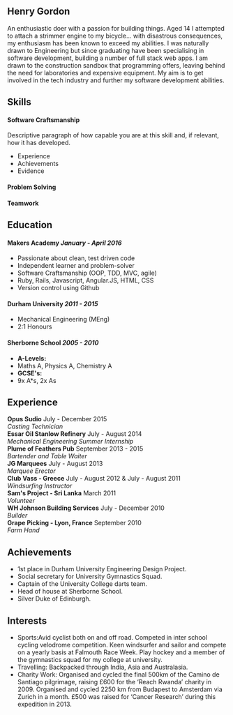 ## Henry Gordon

An enthusiastic doer with a passion for building things. Aged 14 I attempted to attach a strimmer engine to my bicycle... with disastrous consequences, my enthusiasm has been known to exceed my abilities. I was naturally drawn to Engineering but since graduating have been specialising in software development, building a number of full stack web apps. I am drawn to the construction sandbox that programming offers, leaving behind the need for laboratories and expensive equipment. My aim is to get involved in the tech industry and further my software development abilities.



## Skills

#### Software Craftsmanship

Descriptive paragraph of how capable you are at this skill and, if relevant, how it has developed.

- Experience
- Achievements
- Evidence



#### Problem Solving

#### Teamwork



## Education

#### Makers Academy *January - April 2016*

- Passionate about clean, test driven code
- Independent learner and problem-solver
- Software Craftsmanship (OOP, TDD, MVC, agile)
- Ruby, Rails, Javascript, Angular.JS, HTML, CSS
- Version control using Github

#### Durham University  *2011 - 2015*

- Mechanical Engineering (MEng)
- 2:1 Honours

#### Sherborne School *2005 - 2010*

- **A-Levels:**
- Maths A, Physics A, Chemistry A
- **GCSE's:**
- 9x A*s, 2x As

## Experience

**Opus Sudio** July - December 2015  
*Casting Technician*  
**Essar Oil Stanlow Refinery** July - August 2014   
*Mechanical Engineering Summer Internship*  
**Plume of Feathers Pub** September 2013 - 2015  
*Bartender and Table Waiter*  
**JG Marquees** July - August 2013   
*Marquee Erector*  
**Club Vass - Greece** July - August 2012 & July - August 2011   
*Windsurfing Instructor*  
**Sam's Project - Sri Lanka** March 2011   
*Volunteer*  
**WH Johnson Building Services** July - December 2010   
*Builder*  
**Grape Picking - Lyon, France** September 2010  
*Farm Hand*  

## Achievements

- 1st place in Durham University Engineering Design Project.
- Social secretary for University Gymnastics Squad.
- Captain of the University College darts team.
- Head of house at Sherborne School.
- Silver Duke of Edinburgh.

## Interests

- Sports:Avid cyclist both on and off road. Competed in inter school cycling velodrome competition. Keen windsurfer and sailor and compete on a yearly basis at Falmouth Race Week. Play hockey and a member of the gymnastics squad for my college at university.
- Travelling: Backpacked through India, Asia and Australasia.
- Charity Work: Organised and cycled the final 500km of the Camino de
Santiago pilgrimage, raising £600 for the ‘Reach Rwanda’ charity in 2009. Organised and cycled 2250 km from Budapest to Amsterdam via Zurich in a month. £500 was raised for ‘Cancer Research’ during this expedition in 2013.
